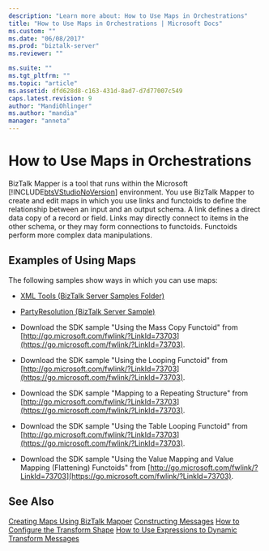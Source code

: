 ```yaml
---
description: "Learn more about: How to Use Maps in Orchestrations"
title: "How to Use Maps in Orchestrations | Microsoft Docs"
ms.custom: ""
ms.date: "06/08/2017"
ms.prod: "biztalk-server"
ms.reviewer: ""

ms.suite: ""
ms.tgt_pltfrm: ""
ms.topic: "article"
ms.assetid: dfd628d8-c163-431d-8ad7-d7d77007c549
caps.latest.revision: 9
author: "MandiOhlinger"
ms.author: "mandia"
manager: "anneta"
---
```

# How to Use Maps in Orchestrations
BizTalk Mapper is a tool that runs within the Microsoft [!INCLUDE[btsVStudioNoVersion](../includes/btsvstudionoversion-md.md)] environment. You use BizTalk Mapper to create and edit maps in which you use links and functoids to define the relationship between an input and an output schema. A link defines a direct data copy of a record or field. Links may directly connect to items in the other schema, or they may form connections to functoids. Functoids perform more complex data manipulations.

## Examples of Using Maps
 The following samples show ways in which you can use maps:

-   [XML Tools (BizTalk Server Samples Folder)](../core/xml-tools-biztalk-server-samples-folder.md)

-   [PartyResolution (BizTalk Server Sample)](../core/partyresolution-biztalk-server-sample.md)

-   Download the SDK sample "Using the Mass Copy Functoid" from [http://go.microsoft.com/fwlink/?LinkId=73703](https://go.microsoft.com/fwlink/?LinkId=73703).

-   Download the SDK sample "Using the Looping Functoid" from [http://go.microsoft.com/fwlink/?LinkId=73703](https://go.microsoft.com/fwlink/?LinkId=73703).

-   Download the SDK sample "Mapping to a Repeating Structure" from [http://go.microsoft.com/fwlink/?LinkId=73703](https://go.microsoft.com/fwlink/?LinkId=73703).

-   Download the SDK sample "Using the Table Looping Functoid" from [http://go.microsoft.com/fwlink/?LinkId=73703](https://go.microsoft.com/fwlink/?LinkId=73703).

-   Download the SDK sample "Using the Value Mapping and Value Mapping (Flattening) Functoids" from [http://go.microsoft.com/fwlink/?LinkId=73703](https://go.microsoft.com/fwlink/?LinkId=73703).

## See Also
 [Creating Maps Using BizTalk Mapper](../core/creating-maps-using-biztalk-mapper.md)
 [Constructing Messages](../core/constructing-messages.md)
 [How to Configure the Transform Shape](../core/how-to-configure-the-transform-shape.md)
 [How to Use Expressions to Dynamic Transform Messages](../core/how-to-use-expressions-to-dynamic-transform-messages.md)
